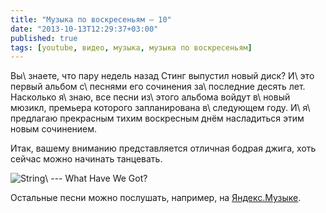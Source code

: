 ```yaml
---
title: "Музыка по воскресеньям — 10"
date: "2013-10-13T12:29:37+03:00"
published: true
tags: [youtube, видео, музыка, музыка по воскресеньям]
---
```


Вы\ знаете, что пару недель назад Стинг выпустил новый диск? И\ это первый альбом с\ песнями его сочинения за\ последние
десять лет. Насколько я\ знаю, все песни из\ этого альбома войдут в\ новый мюзикл, премьера которого запланирована
в\ следующем году. И\ я\ предлагаю прекрасным тихим воскресным днём насладиться этим новым сочинением.

Итак, вашему вниманию представляется отличная бодрая джига, хоть сейчас можно начинать танцевать.

![String\ --- What Have We Got?](http://www.youtube.com/watch?v=0qre73V1YQ0)

Остальные песни можно послушать, например, на [Яндекс.Музыке][sting].

[sting]: http://music.yandex.ru/#!/album/1592490
